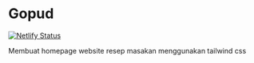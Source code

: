 # Gopud
[![Netlify Status](https://api.netlify.com/api/v1/badges/fb23cbd8-6a13-42e7-b391-0e60715da1ca/deploy-status)](https://app.netlify.com/sites/wonderful-kare-260c37/deploys)

Membuat homepage website resep masakan menggunakan tailwind css

